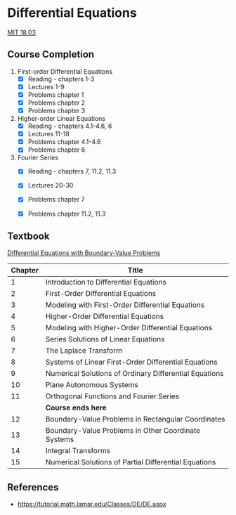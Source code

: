 # Differential Equations

[MIT 18.03](https://ocw.mit.edu/courses/mathematics/18-03-differential-equations-spring-2010/index.htm)


## Course Completion
1. First-order Differential Equations
   - [x] Reading - chapters 1-3
   - [x] Lectures 1-9
   - [x] Problems chapter 1
   - [x] Problems chapter 2
   - [x] Problems chapter 3
2. Higher-order Linear Equations
   - [x] Reading - chapters 4.1-4.6, 6
   - [x] Lectures 11-18
   - [x] Problems chapter 4.1-4.6
   - [x] Problems chapter 6
3. Fourier Series
   - [x] Reading - chapters 7, 11.2, 11.3
   - [x] Lectures 20-30
   - [x] Problems chapter 7
   - [x] Problems chapter 11.2, 11.3


## Textbook
[Differential Equations with Boundary-Value Problems](https://isbnsearch.org/isbn/9780495108368)

| Chapter | Title |
| ---- | ---- | 
| 1 | Introduction to Differential Equations |
| 2 | First-Order Differential Equations |
| 3 | Modeling with First-Order Differential Equations |
| 4 | Higher-Order Differential Equations |
| 5 | Modeling with Higher-Order Differential Equations |
| 6 | Series Solutions of Linear Equations |
| 7 | The Laplace Transform | 
| 8 | Systems of Linear First-Order Differential Equations |
| 9 | Numerical Solutions of Ordinary Differential Equations | 
| 10 | Plane Autonomous Systems |
| 11 | Orthogonal Functions and Fourier Series |
| | **Course ends here** |
| 12 | Boundary-Value Problems in Rectangular Coordinates |
| 13 | Boundary-Value Problems in Other Coordinate Systems |
| 14 | Integral Transforms |
| 15 | Numerical Solutions of Partial Differential Equations |


## References
- https://tutorial.math.lamar.edu/Classes/DE/DE.aspx
